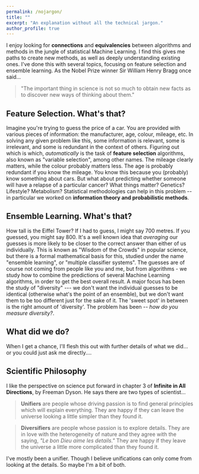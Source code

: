 ```yaml
---
permalink: /nojargon/
title: ""
excerpt: "An explanation without all the technical jargon."
author_profile: true
---
```


I enjoy looking for <b>connections</b> and <b>equivalencies</b> between algorithms and methods in the jungle of statistical Machine Learning.
I find this gives me paths to create new methods, as well as deeply understanding existing ones.
I've done this with several topics, focusing on feature selection and ensemble learning.
As the Nobel Prize winner Sir William Henry Bragg once said...

> "The important thing in science is not so much to obtain new facts as to discover new ways of thinking about them."

Feature Selection. What's that?
-----

Imagine you're trying to guess the price of a car.
You are provided with various pieces of information: the manufacturer, age, colour, mileage, etc.
In solving any given problem like this, some information is relevant, some is irrelevant, and some is redundant in the context of others.
Figuring out which is which, <i>automatically</i> is the task of <b>feature selection</b> algorithms,
also known as "variable selection", among other names.
The mileage clearly matters, while the colour probably matters less.
The age is probably redundant if you know the mileage.
You know this because you (probably) know something about cars.
But what about predicting whether someone will have a relapse of a particular cancer?
What things matter? Genetics? Lifestyle? Metabolism?
Statistical methodologies can help in this problem -- in particular we worked on <b>information theory and probabilistic methods</b>.

Ensemble Learning. What's that?
-----

How tall is the Eiffel Tower? If I had to guess, I might say 700 metres.  If you guessed, you might say 800.
It's a well known idea that <i>averaging</i> our guesses is more likely to be closer to the correct answer than either of us individually.
This is known as "Wisdom of the Crowds" in popular science, but there is a formal mathematical basis for this, studied under the name
"ensemble learning", or "multiple classifier systems".  The guesses are of course not coming from people like you and me, but from algorithms - we study how to combine the predictions of several Machine Learning algorithms, in order to get the best overall result. A major focus has been the study of "diversity" --- we don't want the individual guesses to be identical (otherwise what's the point of an ensemble), but we don't want them to be too different just for the sake of it.  The 'sweet spot' in between is the right amount of 'diversity'. The problem has been -- <i>how do you measure diversity?</i>.


What did we do?
-----
When I get a chance, I'll flesh this out with further details of what we did... or you could just ask me directly....


<!--
There is one type of algorithm that has been quite popular --- based on "mutual information".
By reading (a lot of) literature published in the period of the 1980s to early 2010s, we found 25-30 published methods, each of which claimed to be the "right way" to do it.
We figured out that these were all ....

From this foundation, we figured out how to build algorithms that could work with partial information....

Next, we thought about the following question --- what if you changed the data to your algorithm, just a little bit?
Would it still identify the same set of features as "important"?  The simple answer is (for most methods), no.
The harder question is how to measure this "stability" of algorithms. We....
-->

Scientific Philosophy
-----

I like the perspective on science put forward in chapter 3 of <b>Infinite in All Directions</b>, by Freeman Dyson.  He says there are two types of scientist...

> <b>Unifiers</b> are people whose driving passion is to find general principles which will explain everything. They are happy if they can leave the universe looking a little simpler than they found it.

> <b>Diversifiers</b> are people whose passion is to explore details. They are in love with the heterogeneity of nature and they agree with the saying, <i>"Le bon Dieu aime les details."</i> They are happy if they leave the universe a little more complicated than they found it.

I've mostly been a unifier.
Though I believe unifications can only come from looking at the details.
So maybe I'm a bit of both.
